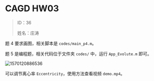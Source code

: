 # CAGD HW03

> ID：36
>
> 姓名：庄涛

题 4 要求画图，相关脚本是 `codes/main_p4.m`。

题 5 是编程题，相关代码位于文件夹 `codes/` 中，运行 `App_Evolute.m` 即可。

![1570120886536](README.assets/1570120886536.png)

可以调节离心率 `Eccentricity`，使用方法查看视频 `demo.mp4`。

